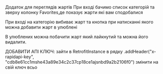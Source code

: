 Додаток для переглядів жартів
При вході бачимо список категорій та зверху колонку Favorites,де показує жарти які вам сподобалися

При вході на категорію вибиває жарт та кнопка при натисканні якого можна добавити жарт в улюблені

В улюблених можна побачити жарт який лайкнутий та можна його видалити.

ДОБАВИТИ АПІ КЛЮЧ:
зайти в RetrofitInstance
в рядку .addHeader("x-rapidapi-key", "cdb8e61cc1mshe43a89e34c2c37cp18ce1ajsnbd9a2b2106f0") змінити на свій ключ
всьо



